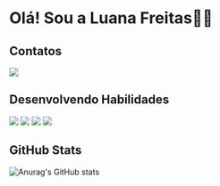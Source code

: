 # Olá! Sou a Luana Freitas🖐🏻

## Contatos 
<div>
  <a href="https://www.linkedin.com/in/luanafdefreitas" target="_blank"><img src="https://img.shields.io/badge/-LinkedIn-%230077B5?style=for-the-badge&logo=linkedin&logoColor=white" target="_blank"></a> 
 
</div>

## Desenvolvendo Habilidades 

 <div>
  <img src="https://img.shields.io/badge/MySQL-005C84?style=for-the-badge&logo=mysql&logoColor=white" />
   <img src="https://img.shields.io/badge/PowerBI-F2C811?style=for-the-badge&logo=Power%20BI&logoColor=white" />
   <img src="https://img.shields.io/badge/Python-FFD43B?style=for-the-badge&logo=python&logoColor=blue" />
   <img src="https://img.shields.io/badge/Microsoft_Excel-217346?style=for-the-badge&logo=microsoft-excel&logoColor=white" />
 </div>



 ## GitHub Stats
![Anurag's GitHub stats](https://github-readme-stats.vercel.app/api?username=LuanaFFreitas&theme=radical)
